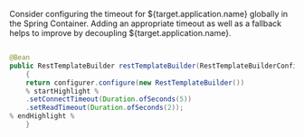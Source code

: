 Consider configuring the timeout for ${target.application.name} globally in the Spring Container. Adding an appropriate timeout as well as a fallback helps to improve by decoupling ${target.application.name}.

```java

@Bean
public RestTemplateBuilder restTemplateBuilder(RestTemplateBuilderConfigurer configurer)
	{
	return configurer.configure(new RestTemplateBuilder())
	% startHighlight %
	.setConnectTimeout(Duration.ofSeconds(5))
	.setReadTimeout(Duration.ofSeconds(2));
% endHighlight %
	}
```
